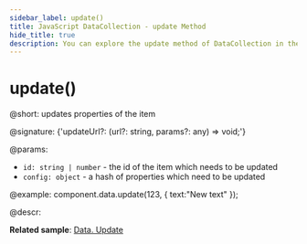 ```yaml
---
sidebar_label: update()
title: JavaScript DataCollection - update Method 
hide_title: true
description: You can explore the update method of DataCollection in the documentation of the DHTMLX JavaScript UI library. Browse developer guides and API reference, try out code examples and live demos, and download a free 30-day evaluation version of DHTMLX Suite 7.
---
```


# update()

@short: updates properties of the item

@signature: {'updateUrl?: (url?: string, params?: any) => void;'}

@params:
- `id: string | number` - the id of the item which needs to be updated
- `config: object` - a hash of properties which need to be updated

@example:
component.data.update(123, { text:"New text" });

@descr:

**Related sample**: [Data. Update](https://snippet.dhtmlx.com/4g90gi6b)

[comment]: # (@related:window/customization.md#controls-and-operations)
